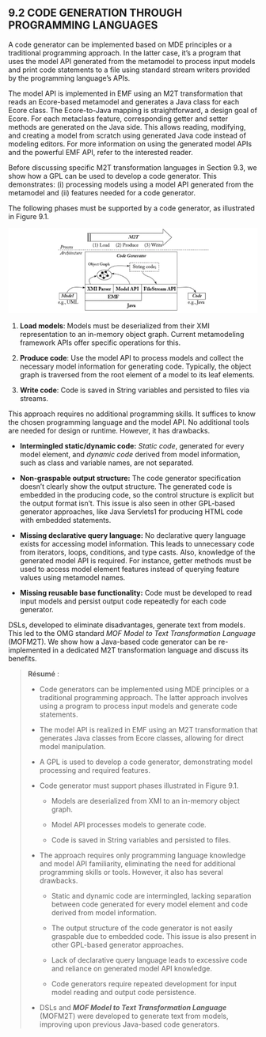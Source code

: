 ## 9.2 CODE GENERATION THROUGH PROGRAMMING LANGUAGES

A code generator can be implemented based on MDE principles or a traditional programming approach. In the latter case, it’s a program that uses the model API generated from the metamodel to process input models and print code statements to a file using standard stream writers provided by the programming language’s APIs.

The model API is implemented in EMF using an M2T transformation that reads an Ecore-based metamodel and generates a Java class for each Ecore class. The Ecore-to-Java mapping is straightforward, a design goal of Ecore. For each metaclass feature, corresponding getter and setter methods are generated on the Java side. This allows reading, modifying, and creating a model from scratch using generated Java code instead of modeling editors. For more information on using the generated model APIs and the powerful EMF API, refer to the interested reader.

Before discussing specific M2T transformation languages in Section 9.3, we show how a GPL can be used to develop a code generator. This demonstrates: (i) processing models using a model API generated from the metamodel and (ii) features needed for a code generator.

The following phases must be supported by a code generator, as illustrated in Figure 9.1.

![Figure 9.1: Code generation through programming languages: Java code that generates Java code.](../09.%20CHAPTER%209%20Model-to-Text%20Transformations/Figures/Figure%209.1.png)

1. **Load models**: Models must be deserialized from their XMI representation to an in-memory object graph. Current metamodeling framework APIs offer specific operations for this.

2. **Produce code**: Use the model API to process models and collect the necessary model information for generating code. Typically, the object graph is traversed from the root element of a model to its leaf elements.

3. **Write code**: Code is saved in String variables and persisted to files via streams.

This approach requires no additional programming skills. It suffices to know the chosen programming language and the model API. No additional tools are needed for design or runtime. However, it has drawbacks.

* **Intermingled static/dynamic code:** *Static code*, generated for every model element, and *dynamic code* derived from model information, such as class and variable names, are not separated.

* **Non-graspable output structure:** The code generator specification doesn’t clearly show the output structure. The generated code is embedded in the producing code, so the control structure is explicit but the output format isn’t. This issue is also seen in other GPL-based generator approaches, like Java Servlets1 for producing HTML code with embedded statements.

* **Missing declarative query language:** No declarative query language exists for accessing model information. This leads to unnecessary code from iterators, loops, conditions, and type casts. Also, knowledge of the generated model API is required. For instance, getter methods must be used to access model element features instead of querying feature values using metamodel names.

* **Missing reusable base functionality:** Code must be developed to read input models and persist output code repeatedly for each code generator.

DSLs, developed to eliminate disadvantages, generate text from models. This led to the OMG standard *MOF Model to Text Transformation Language* (MOFM2T). We show how a Java-based code generator can be re-implemented in a dedicated M2T transformation language and discuss its benefits.

> **Résumé** :
> 
> * Code generators can be implemented using MDE principles or a traditional programming approach. The latter approach involves using a program to process input models and generate code statements.
> 
> * The model API is realized in EMF using an M2T transformation that generates Java classes from Ecore classes, allowing for direct model manipulation.
> 
> * A GPL is used to develop a code generator, demonstrating model processing and required features.
> 
> * Code generator must support phases illustrated in Figure 9.1.
> 
>	 * Models are deserialized from XMI to an in-memory object graph.
>	 
>	 * Model API processes models to generate code.
>	 
>	 * Code is saved in String variables and persisted to files.
> 
> * The approach requires only programming language knowledge and model API familiarity, eliminating the need for additional programming skills or tools. However, it also has several drawbacks.
> 
>	 * Static and dynamic code are intermingled, lacking separation between code generated for every model element and code derived from model information.
>	 
>	 * The output structure of the code generator is not easily graspable due to embedded code. This issue is also present in other GPL-based generator approaches.
>	 
>	 * Lack of declarative query language leads to excessive code and reliance on generated model API knowledge.
>	 
>	 * Code generators require repeated development for input model reading and output code persistence.
> 
> * DSLs and ***MOF Model to Text Transformation Language*** (MOFM2T) were developed to generate text from models, improving upon previous Java-based code generators.